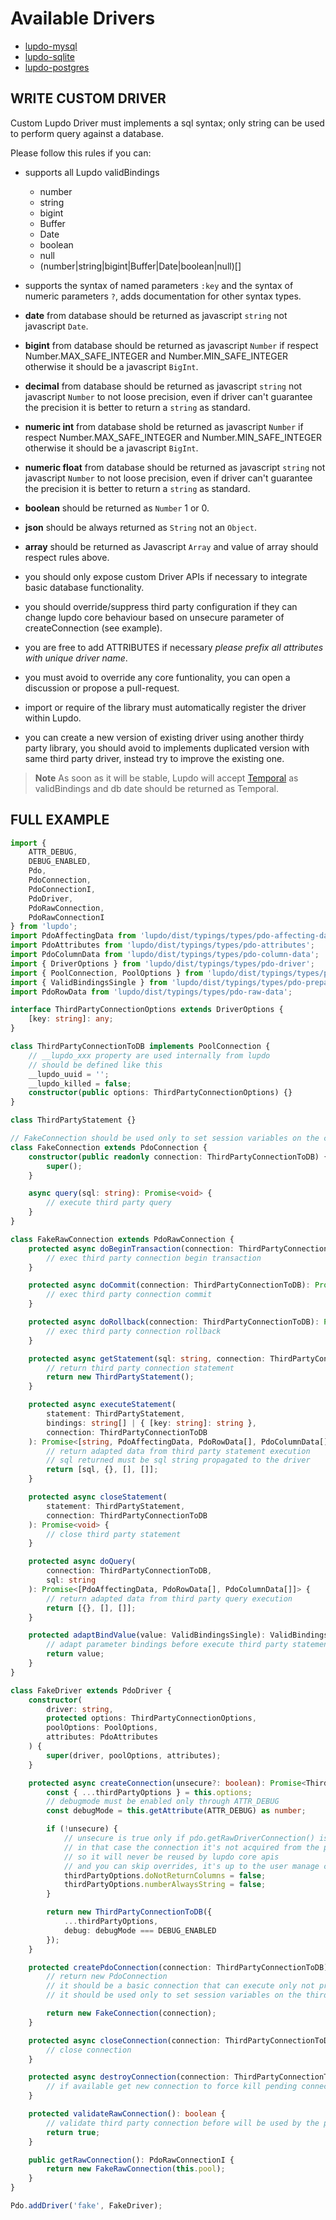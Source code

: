 # Available Drivers

-   [lupdo-mysql](https://www.npmjs.com/package/lupdo-mysql)
-   [lupdo-sqlite](https://www.npmjs.com/package/lupdo-sqlite)
-   [lupdo-postgres](https://www.npmjs.com/package/lupdo-postgres)

## WRITE CUSTOM DRIVER

Custom Lupdo Driver must implements a sql syntax; only string can be used to perform query against a database.

Please follow this rules if you can:

-   supports all Lupdo validBindings

    -   number
    -   string
    -   bigint
    -   Buffer
    -   Date
    -   boolean
    -   null
    -   (number|string|bigint|Buffer|Date|boolean|null)[]

-   supports the syntax of named parameters `:key` and the syntax of numeric parameters `?`, adds documentation for other syntax types.

-   **date** from database should be returned as javascript `string` not javascript `Date`.
-   **bigint** from database should be returned as javascript `Number` if respect Number.MAX_SAFE_INTEGER and Number.MIN_SAFE_INTEGER otherwise it should be a javascript `BigInt`.
-   **decimal** from database should be returned as javascript `string` not javascript `Number` to not loose precision, even if driver can't guarantee the precision it is better to return a `string` as standard.
-   **numeric int** from database shold be returned as javascript `Number` if respect Number.MAX_SAFE_INTEGER and Number.MIN_SAFE_INTEGER otherwise it should be a javascript `BigInt`.
-   **numeric float** from database should be returned as javascript `string` not javascript `Number` to not loose precision, even if driver can't guarantee the precision it is better to return a `string` as standard.
-   **boolean** should be returned as `Number` 1 or 0.
-   **json** should be always returned as `String` not an `Object`.
-   **array** should be returned as Javascript `Array` and value of array should respect rules above.

-   you should only expose custom Driver APIs if necessary to integrate basic database functionality.
-   you should override/suppress third party configuration if they can change lupdo core behaviour based on unsecure parameter of createConnection (see example).
-   you are free to add ATTRIBUTES if necessary _please prefix all attributes with unique driver name_.
-   you must avoid to override any core funtionality, you can open a discussion or propose a pull-request.
-   import or require of the library must automatically register the driver within Lupdo.
-   you can create a new version of existing driver using another thirdy party library, you should avoid to implements duplicated version with same third party driver, instead try to improve the existing one.

> **Note**
> As soon as it will be stable, Lupdo will accept [Temporal](https://tc39.es/proposal-temporal/docs/) as validBindings and db date should be returned as Temporal.

## FULL EXAMPLE

```ts
import {
    ATTR_DEBUG,
    DEBUG_ENABLED,
    Pdo,
    PdoConnection,
    PdoConnectionI,
    PdoDriver,
    PdoRawConnection,
    PdoRawConnectionI
} from 'lupdo';
import PdoAffectingData from 'lupdo/dist/typings/types/pdo-affecting-data';
import PdoAttributes from 'lupdo/dist/typings/types/pdo-attributes';
import PdoColumnData from 'lupdo/dist/typings/types/pdo-column-data';
import { DriverOptions } from 'lupdo/dist/typings/types/pdo-driver';
import { PoolConnection, PoolOptions } from 'lupdo/dist/typings/types/pdo-pool';
import { ValidBindingsSingle } from 'lupdo/dist/typings/types/pdo-prepared-statement';
import PdoRowData from 'lupdo/dist/typings/types/pdo-raw-data';

interface ThirdPartyConnectionOptions extends DriverOptions {
    [key: string]: any;
}

class ThirdPartyConnectionToDB implements PoolConnection {
    // __lupdo_xxx property are used internally from lupdo
    // should be defined like this
    __lupdo_uuid = '';
    __lupdo_killed = false;
    constructor(public options: ThirdPartyConnectionOptions) {}
}

class ThirdPartyStatement {}

// FakeConnection should be used only to set session variables on the connection before it gets used.
class FakeConnection extends PdoConnection {
    constructor(public readonly connection: ThirdPartyConnectionToDB) {
        super();
    }

    async query(sql: string): Promise<void> {
        // execute third party query
    }
}

class FakeRawConnection extends PdoRawConnection {
    protected async doBeginTransaction(connection: ThirdPartyConnectionToDB): Promise<void> {
        // exec third party connection begin transaction
    }

    protected async doCommit(connection: ThirdPartyConnectionToDB): Promise<void> {
        // exec third party connection commit
    }

    protected async doRollback(connection: ThirdPartyConnectionToDB): Promise<void> {
        // exec third party connection rollback
    }

    protected async getStatement(sql: string, connection: ThirdPartyConnectionToDB): Promise<ThirdPartyStatement> {
        // return third party connection statement
        return new ThirdPartyStatement();
    }

    protected async executeStatement(
        statement: ThirdPartyStatement,
        bindings: string[] | { [key: string]: string },
        connection: ThirdPartyConnectionToDB
    ): Promise<[string, PdoAffectingData, PdoRowData[], PdoColumnData[]]> {
        // return adapted data from third party statement execution
        // sql returned must be sql string propagated to the driver
        return [sql, {}, [], []];
    }

    protected async closeStatement(
        statement: ThirdPartyStatement,
        connection: ThirdPartyConnectionToDB
    ): Promise<void> {
        // close third party statement
    }

    protected async doQuery(
        connection: ThirdPartyConnectionToDB,
        sql: string
    ): Promise<[PdoAffectingData, PdoRowData[], PdoColumnData[]]> {
        // return adapted data from third party query execution
        return [{}, [], []];
    }

    protected adaptBindValue(value: ValidBindingsSingle): ValidBindingsSingle {
        // adapt parameter bindings before execute third party statement
        return value;
    }
}

class FakeDriver extends PdoDriver {
    constructor(
        driver: string,
        protected options: ThirdPartyConnectionOptions,
        poolOptions: PoolOptions,
        attributes: PdoAttributes
    ) {
        super(driver, poolOptions, attributes);
    }

    protected async createConnection(unsecure?: boolean): Promise<ThirdPartyConnectionToDB> {
        const { ...thirdPartyOptions } = this.options;
        // debugmode must be enabled only through ATTR_DEBUG
        const debugMode = this.getAttribute(ATTR_DEBUG) as number;

        if (!unsecure) {
            // unsecure is true only if pdo.getRawDriverConnection() is called
            // in that case the connection it's not acquired from the pool
            // so it will never be reused by lupdo core apis
            // and you can skip overrides, it's up to the user manage connection
            thirdPartyOptions.doNotReturnColumns = false;
            thirdPartyOptions.numberAlwaysString = false;
        }

        return new ThirdPartyConnectionToDB({
            ...thirdPartyOptions,
            debug: debugMode === DEBUG_ENABLED
        });
    }

    protected createPdoConnection(connection: ThirdPartyConnectionToDB): PdoConnectionI {
        // return new PdoConnection
        // it should be a basic connection that can execute only not prepared sql
        // it should be used only to set session variables on the third party connection before it gets used.

        return new FakeConnection(connection);
    }

    protected async closeConnection(connection: ThirdPartyConnectionToDB): Promise<void> {
        // close connection
    }

    protected async destroyConnection(connection: ThirdPartyConnectionToDB): Promise<void> {
        // if available get new connection to force kill pending connection
    }

    protected validateRawConnection(): boolean {
        // validate third party connection before will be used by the pool
        return true;
    }

    public getRawConnection(): PdoRawConnectionI {
        return new FakeRawConnection(this.pool);
    }
}

Pdo.addDriver('fake', FakeDriver);
```
